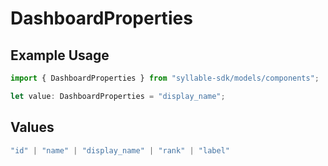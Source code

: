 # DashboardProperties

## Example Usage

```typescript
import { DashboardProperties } from "syllable-sdk/models/components";

let value: DashboardProperties = "display_name";
```

## Values

```typescript
"id" | "name" | "display_name" | "rank" | "label"
```